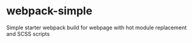# webpack-simple
Simple starter webpack build for webpage with hot module replacement and SCSS scripts
